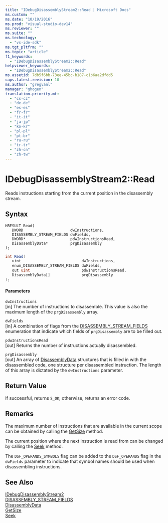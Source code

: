 ```yaml
---
title: "IDebugDisassemblyStream2::Read | Microsoft Docs"
ms.custom: ""
ms.date: "10/19/2016"
ms.prod: "visual-studio-dev14"
ms.reviewer: ""
ms.suite: ""
ms.technology: 
  - "vs-ide-sdk"
ms.tgt_pltfrm: ""
ms.topic: "article"
f1_keywords: 
  - "IDebugDisassemblyStream2::Read"
helpviewer_keywords: 
  - "IDebugDisassemblyStream2::Read"
ms.assetid: 7db5f6bb-73ee-45bc-b187-c1b6aa2dfdd5
caps.latest.revision: 10
ms.author: "gregvanl"
manager: "ghogen"
translation.priority.mt: 
  - "cs-cz"
  - "de-de"
  - "es-es"
  - "fr-fr"
  - "it-it"
  - "ja-jp"
  - "ko-kr"
  - "pl-pl"
  - "pt-br"
  - "ru-ru"
  - "tr-tr"
  - "zh-cn"
  - "zh-tw"
---
```

# IDebugDisassemblyStream2::Read
Reads instructions starting from the current position in the disassembly stream.  
  
## Syntax  
  
```cpp#  
HRESULT Read(   
   DWORD                     dwInstructions,  
   DISASSEMBLY_STREAM_FIELDS dwFields,  
   DWORD*                    pdwInstructionsRead,  
   DisassemblyData*          prgDisassembly  
);  
```  
  
```c#  
int Read(   
   uint                           dwInstructions,  
   enum_DISASSEMBLY_STREAM_FIELDS dwFields,  
   out uint                       pdwInstructionsRead,  
   DisassemblyData[]              prgDisassembly  
);  
```  
  
#### Parameters  
 `dwInstructions`  
 [in] The number of instructions to disassemble. This value is also the maximum length of the `prgDisassembly` array.  
  
 `dwFields`  
 [in] A combination of flags from the [DISASSEMBLY_STREAM_FIELDS](../extensibility-debugger-reference/disassembly_stream_fields.md) enumeration that indicate which fields of `prgDisassembly` are to be filled out.  
  
 `pdwInstructionsRead`  
 [out] Returns the number of instructions actually disassembled.  
  
 `prgDisassembly`  
 [out] An array of [DisassemblyData](../extensibility-debugger-reference/disassemblydata.md) structures that is filled in with the disassembled code, one structure per disassembled instruction. The length of this array is dictated by the `dwInstructions` parameter.  
  
## Return Value  
 If successful, returns `S_OK`; otherwise, returns an error code.  
  
## Remarks  
 The maximum number of instructions that are available in the current scope can be obtained by calling the [GetSize](../extensibility-debugger-reference/idebugdisassemblystream2--getsize.md) method.  
  
 The current position where the next instruction is read from can be changed by calling the [Seek](../extensibility-debugger-reference/idebugdisassemblystream2--seek.md) method.  
  
 The `DSF_OPERANDS_SYMBOLS` flag can be added to the `DSF_OPERANDS` flag in the `dwFields` parameter to indicate that symbol names should be used when disassembling instructions.  
  
## See Also  
 [IDebugDisassemblyStream2](../extensibility-debugger-reference/idebugdisassemblystream2.md)   
 [DISASSEMBLY_STREAM_FIELDS](../extensibility-debugger-reference/disassembly_stream_fields.md)   
 [DisassemblyData](../extensibility-debugger-reference/disassemblydata.md)   
 [GetSize](../extensibility-debugger-reference/idebugdisassemblystream2--getsize.md)   
 [Seek](../extensibility-debugger-reference/idebugdisassemblystream2--seek.md)